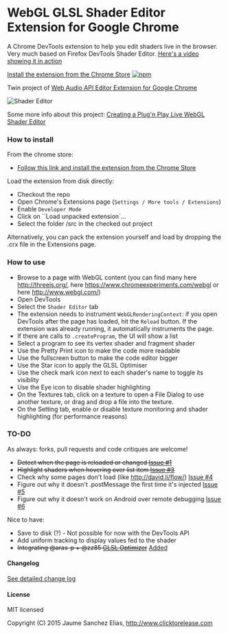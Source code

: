 # WebGL GLSL Shader Editor Extension for Google Chrome

A Chrome DevTools extension to help you edit shaders live in the browser. Very much based on Firefox DevTools Shader Editor. [Here's a video showing it in action](http://www.youtube.com/watch?v=nPcUH3b3pFY)

[Install the extension from the Chrome Store](https://chrome.google.com/webstore/detail/shader-editor/ggeaidddejpbakgafapihjbgdlbbbpob)
[![npm](/about/ChromeWebStore_Badge_v2_496x150.png)](https://chrome.google.com/webstore/detail/shader-editor/ggeaidddejpbakgafapihjbgdlbbbpob)

Twin project of [Web Audio API Editor Extension for Google Chrome](https://github.com/spite/WebAudioExtension)

![Shader Editor](/about/snapshot.jpg)

Some more info about this project: [Creating a Plug'n Play Live WebGL Shader Editor](http://www.clicktorelease.com/blog/live-webgl-shader-editor)

### How to install ###

From the chrome store:
 - [Follow this link and install the extension from the Chrome Store](https://chrome.google.com/webstore/detail/shader-editor/ggeaidddejpbakgafapihjbgdlbbbpob)

Load the extension from disk directly:
- Checkout the repo
- Open Chrome's Extensions page (``Settings / More tools / Extensions``)
- Enable ``Developer Mode``
- Click on ``Load unpacked extension`...
- Select the folder /src in the checked out project

Alternatively, you can pack the extension yourself and load by dropping the .crx file in the Extensions page.

### How to use ###

- Browse to a page with WebGL content (you can find many here http://threejs.org/, here https://www.chromeexperiments.com/webgl or here http://www.webgl.com/)
- Open DevTools
- Select the ``Shader Editor`` tab
- The extension needs to instrument ``WebGLRenderingContext``: if you open DevTools after the page has loaded, hit the ``Reload`` button. If the extension was already running, it automatically instruments the page.
- If there are calls to ``.createProgram``, the UI will show a list
- Select a program to see its vertex shader and fragment shader
- Use the Pretty Print icon to make the code more readable
- Use the fullscreen button to make the code editor bigger
- Use the Star icon to apply the GLSL Optimiser
- Use the check mark icon next to each shader's name to toggle its visiblity
- Use the Eye icon to disable shader highlighting
- On the Textures tab, click on a texture to open a File Dialog to use another texture, or drag and drop a file into the texture.
- On the Setting tab, enable or disable texture monitoring and shader highlighting (for performance reasons)

### TO-DO ###

As always: forks, pull requests and code critiques are welcome!

- ~~Detect when the page is reloaded or changed [Issue #1](https://github.com/spite/ShaderEditorExtension/issues/1)~~
- ~~Highlight shaders when hovering over list item [Issue #3](https://github.com/spite/ShaderEditorExtension/issues/3)~~
- Check why some pages don't load (like http://david.li/flow/) [Issue #4](https://github.com/spite/ShaderEditorExtension/issues/4)
- Figure out why it doesn't .postMessage the first time it's injected [Issue #5](https://github.com/spite/ShaderEditorExtension/issues/5)
- Figure out why it doesn't work on Android over remote debugging [Issue #6](https://github.com/spite/ShaderEditorExtension/issues/6)

Nice to have:

- Save to disk (?) - Not possible for now with the DevTools API
- Add uniform tracking to display values fed to the shader
- ~~Integrating @aras-p + @zz85 [GLSL Optimizer](https://github.com/zz85/glsl-optimizer)~~ [Added](https://github.com/spite/ShaderEditorExtension/commit/cd6c59aef586b1a7d8dfbdbb01e9538fb374a270)
 
#### Changelog ####

[See detailed change log](CHANGELOG.md)

#### License ####

MIT licensed

Copyright (C) 2015 Jaume Sanchez Elias, http://www.clicktorelease.com
